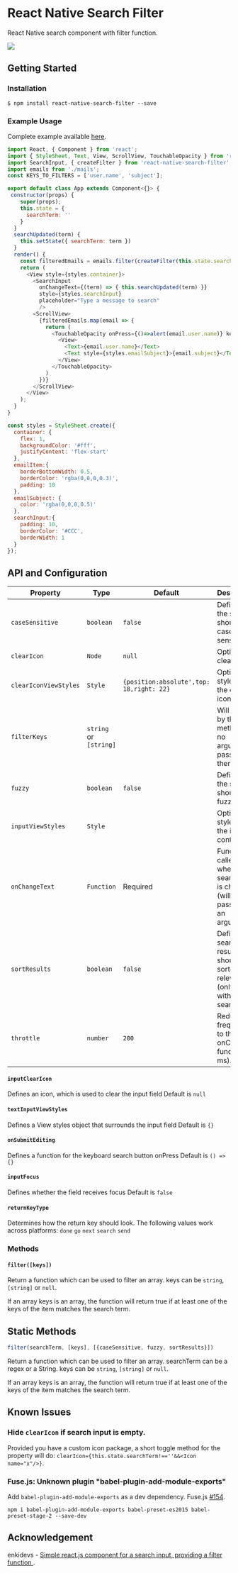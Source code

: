 
# React Native Search Filter

React Native search component with filter function.

![](https://media.giphy.com/media/l3JDnn1QT0ANhltKw/giphy.gif)

## Getting Started

### Installation
`$ npm install react-native-search-filter --save`

### Example Usage
Complete example available [here](/example).

```js
import React, { Component } from 'react';
import { StyleSheet, Text, View, ScrollView, TouchableOpacity } from 'react-native';
import SearchInput, { createFilter } from 'react-native-search-filter';
import emails from './mails';
const KEYS_TO_FILTERS = ['user.name', 'subject'];

export default class App extends Component<{}> {
 constructor(props) {
    super(props);
    this.state = {
      searchTerm: ''
    }
  }
  searchUpdated(term) {
    this.setState({ searchTerm: term })
  }
  render() {
    const filteredEmails = emails.filter(createFilter(this.state.searchTerm, KEYS_TO_FILTERS))
    return (
      <View style={styles.container}>
        <SearchInput 
          onChangeText={(term) => { this.searchUpdated(term) }} 
          style={styles.searchInput}
          placeholder="Type a message to search"
          />
        <ScrollView>
          {filteredEmails.map(email => {
            return (
              <TouchableOpacity onPress={()=>alert(email.user.name)} key={email.id} style={styles.emailItem}>
                <View>
                  <Text>{email.user.name}</Text>
                  <Text style={styles.emailSubject}>{email.subject}</Text>
                </View>
              </TouchableOpacity>
            )
          })}
        </ScrollView>
      </View>
    );
  }
}

const styles = StyleSheet.create({
  container: {
    flex: 1,
    backgroundColor: '#fff',
    justifyContent: 'flex-start'
  },
  emailItem:{
    borderBottomWidth: 0.5,
    borderColor: 'rgba(0,0,0,0.3)',
    padding: 10
  },
  emailSubject: {
    color: 'rgba(0,0,0,0.5)'
  },
  searchInput:{
    padding: 10,
    borderColor: '#CCC',
    borderWidth: 1
  }
});
```

## API and Configuration

| Property | Type | Default | Description |
|-------------|----------|--------------|----------------------------------------------------------------|
|```caseSensitive```|```boolean```|```false```|Define if the search should be case sensitive.|
|```clearIcon```|```Node```|```null```|Optional clear icon. |
|```clearIconViewStyles```|```Style```|```{position:absolute',top: 18,right: 22}```|Optional styles for the clear icon view.|
|```filterKeys```|```string``` or ```[string]```||Will be use by the filter method if no argument is passed there.|
|```fuzzy```|```boolean```|```false```|Define if the search should be fuzzy.|
|```inputViewStyles```| ```Style``` | |Optional styles for the input container. |
| ```onChangeText``` | ```Function``` | Required| Function called when the search term is changed (will be passed as an argument).
|```sortResults```|```boolean```|```false```|Define if search results should be sorted by relevance (only works with fuzzy search).|
|```throttle```|```number```|```200```|Reduce call frequency to the onChange function (in ms).|

#### ```inputClearIcon```

Defines an icon, which is used to clear the input field
Default is ```null```

#### ```textInputViewStyles```

Defines a View styles object that surrounds the input field
Default is ```{}```

#### ```onSubmitEditing```

Defines a function for the keyboard search button onPress
Default is ```() => {}```

#### ```inputFocus```

Defines whether the field receives focus
Default is ```false```

#### ```returnKeyType```

Determines how the return key should look.
The following values work across platforms:
```done```
```go```
```next```
```search```
```send```

### Methods

#### ```filter([keys])```

Return a function which can be used to filter an array. keys can be ```string```, ```[string]``` or ```null```.

If an array keys is an array, the function will return true if at least one of the keys of the item matches the search term.

## Static Methods
```js
filter(searchTerm, [keys], [{caseSensitive, fuzzy, sortResults}])
```

Return a function which can be used to filter an array. searchTerm can be a regex or a String. keys can be ```string```, ```[string]``` or ```null```.

If an array keys is an array, the function will return true if at least one of the keys of the item matches the search term.

## Known Issues
### Hide ```clearIcon``` if search input is empty.
Provided you have a custom icon package, a short toggle method for the property will do: ```clearIcon={this.state.searchTerm!==''&&<Icon name="x"/>}```.
### Fuse.js: Unknown plugin "babel-plugin-add-module-exports"
Add ```babel-plugin-add-module-exports``` as a dev dependency. Fuse.js [#154](https://github.com/krisk/Fuse/issues/154).

```npm i babel-plugin-add-module-exports babel-preset-es2015 babel-preset-stage-2 --save-dev```

## Acknowledgement
enkidevs - [Simple react.js component for a search input, providing a filter function ](https://github.com/enkidevs/react-search-input).
